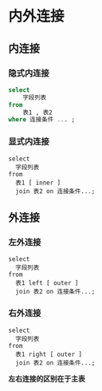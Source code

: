 # 内外连接

## 内连接

### 隐式内连接

```sql
select 
	字段列表 
from 
	表1 , 表2 
where 连接条件 ... ;
```

### 显式内连接

```mysql
select
  字段列表
from
  表1 [ inner ]
  join 表2 on 连接条件...;
```

## 外连接

### 左外连接

```mysql
select
  字段列表
from
  表1 left [ outer ]
  join 表2 on 连接条件...;
```

### 右外连接

```mysql
select
  字段列表
from
  表1 right [ outer ]
  join 表2 on 连接条件...;
```



**左右连接的区别在于主表**

